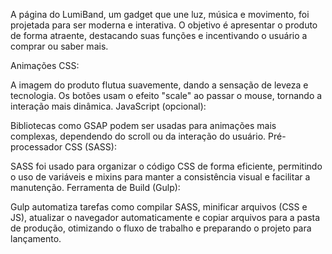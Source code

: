 A página do LumiBand, um gadget que une luz, música e movimento, foi projetada para ser moderna e interativa. O objetivo é apresentar o produto de forma atraente, destacando suas funções e incentivando o usuário a comprar ou saber mais.

Animações CSS:

A imagem do produto flutua suavemente, dando a sensação de leveza e tecnologia.
Os botões usam o efeito "scale" ao passar o mouse, tornando a interação mais dinâmica.
JavaScript (opcional):

Bibliotecas como GSAP podem ser usadas para animações mais complexas, dependendo do scroll ou da interação do usuário.
Pré-processador CSS (SASS):

SASS foi usado para organizar o código CSS de forma eficiente, permitindo o uso de variáveis e mixins para manter a consistência visual e facilitar a manutenção.
Ferramenta de Build (Gulp):

Gulp automatiza tarefas como compilar SASS, minificar arquivos (CSS e JS), atualizar o navegador automaticamente e copiar arquivos para a pasta de produção, otimizando o fluxo de trabalho e preparando o projeto para lançamento.
